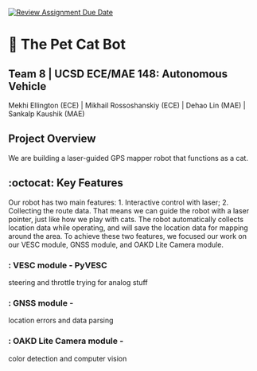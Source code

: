 [![Review Assignment Due Date](https://classroom.github.com/assets/deadline-readme-button-24ddc0f5d75046c5622901739e7c5dd533143b0c8e959d652212380cedb1ea36.svg)](https://classroom.github.com/a/M2_fO6fJ)
# :wave: The Pet Cat Bot
## Team 8 | UCSD ECE/MAE 148: Autonomous Vehicle
Mekhi Ellington (ECE) | Mikhail Rossoshanskiy (ECE) | Dehao Lin (MAE) | Sankalp Kaushik (MAE)

## Project Overview
We are building a laser-guided GPS mapper robot that functions as a cat.

## :octocat: Key Features
Our robot has two main features: 1. Interactive control with laser; 2. Collecting the route data.
That means we can guide the robot with a laser pointer, just like how we play with cats. The robot automatically collects location data while operating, and will save the location data for mapping around the area. 
To achieve these two features, we focused our work on our VESC module, GNSS module, and OAKD Lite Camera module.

### : VESC module - PyVESC
steering and throttle trying for analog stuff

### : GNSS module - 
location errors and data parsing 

### : OAKD Lite Camera module - 
color detection and computer vision



